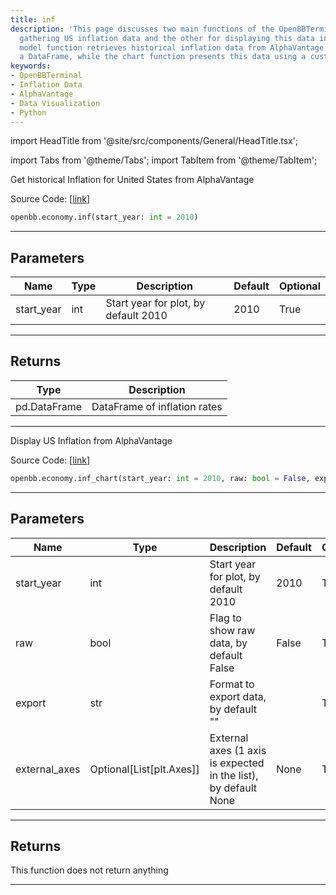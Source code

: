 ```yaml
---
title: inf
description: 'This page discusses two main functions of the OpenBBTerminal: one for
  gathering US inflation data and the other for displaying this data in a chart. The
  model function retrieves historical inflation data from AlphaVantage and returns
  a DataFrame, while the chart function presents this data using a customizable interface.'
keywords:
- OpenBBTerminal
- Inflation Data
- AlphaVantage
- Data Visualization
- Python
---
```


import HeadTitle from '@site/src/components/General/HeadTitle.tsx';

<HeadTitle title="economy.inf - Reference | OpenBB SDK Docs" />

import Tabs from '@theme/Tabs';
import TabItem from '@theme/TabItem';

<Tabs>
<TabItem value="model" label="Model" default>

Get historical Inflation for United States from AlphaVantage

Source Code: [[link](https://github.com/OpenBB-finance/OpenBBTerminal/tree/main/openbb_terminal/economy/alphavantage_model.py#L139)]

```python
openbb.economy.inf(start_year: int = 2010)
```

---

## Parameters

| Name | Type | Description | Default | Optional |
| ---- | ---- | ----------- | ------- | -------- |
| start_year | int | Start year for plot, by default 2010 | 2010 | True |


---

## Returns

| Type | Description |
| ---- | ----------- |
| pd.DataFrame | DataFrame of inflation rates |
---

</TabItem>
<TabItem value="view" label="Chart">

Display US Inflation from AlphaVantage

Source Code: [[link](https://github.com/OpenBB-finance/OpenBBTerminal/tree/main/openbb_terminal/economy/alphavantage_view.py#L202)]

```python
openbb.economy.inf_chart(start_year: int = 2010, raw: bool = False, export: str = "", external_axes: Optional[List[matplotlib.axes._axes.Axes]] = None)
```

---

## Parameters

| Name | Type | Description | Default | Optional |
| ---- | ---- | ----------- | ------- | -------- |
| start_year | int | Start year for plot, by default 2010 | 2010 | True |
| raw | bool | Flag to show raw data, by default False | False | True |
| export | str | Format to export data, by default "" |  | True |
| external_axes | Optional[List[plt.Axes]] | External axes (1 axis is expected in the list), by default None | None | True |


---

## Returns

This function does not return anything

---

</TabItem>
</Tabs>
